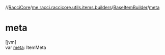 //[RacciCore](../../../index.md)/[me.racci.raccicore.utils.items.builders](../index.md)/[BaseItemBuilder](index.md)/[meta](meta.md)

# meta

[jvm]\
var [meta](meta.md): ItemMeta
